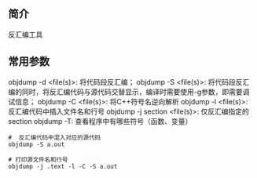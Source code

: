 ## 简介
反汇编工具

## 常用参数
objdump -d <file(s)>: 将代码段反汇编；
objdump -S <file(s)>: 将代码段反汇编的同时，将反汇编代码与源代码交替显示，编译时需要使用-g参数，即需要调试信息；
objdump -C <file(s)>: 将C++符号名逆向解析
objdump -l <file(s)>: 反汇编代码中插入文件名和行号
objdump -j section <file(s)>: 仅反汇编指定的section
objdump -T: 查看程序中有哪些符号（函数、变量）

```shell
#  反汇编代码中混入对应的源代码
objdump -S a.out

# 打印源文件名和行号 
objdump -j .text -l -C -S a.out 
```
